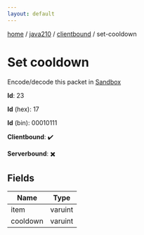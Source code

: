 ```yaml
---
layout: default
---
```


[home](/)  /  [java210](/protocol/java210)  /  [clientbound](/protocol/java210/clientbound)  /  set-cooldown

# Set cooldown

Encode/decode this packet in [Sandbox](../../../sandbox/java210#clientbound.set_cooldown)

**Id**: 23

**Id** (hex): 17

**Id** (bin): 00010111

**Clientbound**: ✔️

**Serverbound**: ✖️

## Fields

Name | Type
---|---
item | varuint
cooldown | varuint
